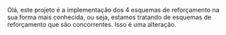 Olá, este projeto é a implementação dos 4 esquemas de reforçamento na sua forma mais conhecida, ou seja, estamos tratando de esquemas de reforçamento que são concorrentes.
Isso é uma alteração. 

